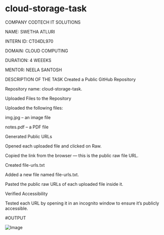 # cloud-storage-task

COMPANY CODTECH IT SOLUTIONS

 NAME: SWETHA ATLURI

 INTERN ID: CT04DL970

 DOMAIN: CLOUD COMPUTING

 DURATION: 4 WEEEKS

 MENTOR: NEELA SANTOSH

 DESCRIPTION OF THE TASK
Created a Public GitHub Repository

Repository name: cloud-storage-task.

Uploaded Files to the Repository

Uploaded the following files:

img.jpg – an image file

notes.pdf – a PDF file

Generated Public URLs

Opened each uploaded file and clicked on Raw.

Copied the link from the browser — this is the public raw file URL.

Created file-urls.txt

Added a new file named file-urls.txt.

Pasted the public raw URLs of each uploaded file inside it.

Verified Accessibility

Tested each URL by opening it in an incognito window to ensure it’s publicly accessible.

#OUTPUT

![Image](https://github.com/user-attachments/assets/bd5bb73b-55f5-47ae-8778-b7f2502d8287)

